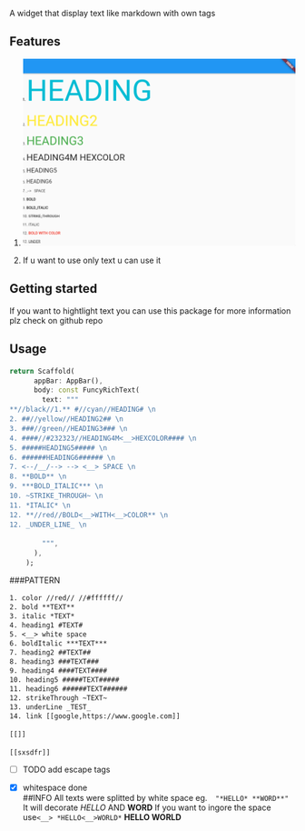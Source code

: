 <!-- 
This README describes the package. If you publish this package to pub.dev,
this README's contents appear on the landing page for your package.

For information about how to write a good package README, see the guide for
[writing package pages](https://dart.dev/guides/libraries/writing-package-pages). 

For general information about developing packages, see the Dart guide for
[creating packages](https://dart.dev/guides/libraries/create-library-packages)
and the Flutter guide for
[developing packages and plugins](https://flutter.dev/developing-packages). 
-->
A widget that display text like markdown with own tags

## Features
<!-- markdownlint-disable MD033 -->
1. <img src="assets/ss.png" alt="DEMO"/>
<!-- markdownlint-enable MD033 -->
2. If u want to use only text u can use it
## Getting started

If you want to hightlight text you can use this package
for more information plz check on github repo
## Usage



```dart
return Scaffold(
      appBar: AppBar(),
      body: const FuncyRichText(
        text: """
**//black//1.** #//cyan//HEADING# \n
2. ##//yellow//HEADING2## \n
3. ###//green//HEADING3### \n
4. ####//#232323//HEADING4M<__>HEXCOLOR#### \n
5. #####HEADING5##### \n
6. ######HEADING6###### \n
7. <--/__/--> --> <__> SPACE \n
8. **BOLD** \n
9. ***BOLD_ITALIC*** \n
10. ~STRIKE_THROUGH~ \n
11. *ITALIC* \n
12. **//red//BOLD<__>WITH<__>COLOR** \n
12. _UNDER_LINE_ \n

        """,
      ),
    );
```
###PATTERN
```
1. color //red// //#ffffff//
2. bold **TEXT**
3. italic *TEXT*
4. heading1 #TEXT#
5. <__> white space
6. boldItalic ***TEXT***
7. heading2 ##TEXT##
8. heading3 ###TEXT###
9. heading4 ####TEXT####
10. heading5 #####TEXT#####
11. heading6 ######TEXT######
12. strikeThrough ~TEXT~
13. underLine _TEST_
14. link [[google,https://www.google.com]]

[[]]

[[sxsdfr]]
```

- [ ] TODO add escape tags
- [x] whitespace done  
##INFO
All texts were splitted by white space  eg.`  "*HELLO* **WORD**"`
It will decorate *HELLO* AND **WORD**
If you want to ingore the space use`<__> *HELLO<__>WORLD*`
**HELLO WORLD**


